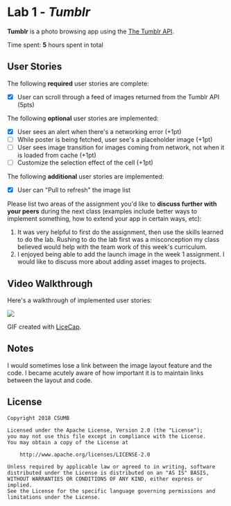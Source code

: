 # Lab 1 - *Tumblr*

**Tumblr** is a photo browsing app using the [The Tumblr API](https://www.tumblr.com/docs/en/api/v2#posts).

Time spent: **5** hours spent in total

## User Stories

The following **required** user stories are complete:

- [x] User can scroll through a feed of images returned from the Tumblr API (5pts)

The following **optional** user stories are implemented:

- [x] User sees an alert when there's a networking error (+1pt)
- [ ] While poster is being fetched, user see's a placeholder image (+1pt)
- [ ] User sees image transition for images coming from network, not when it is loaded from cache (+1pt)
- [ ] Customize the selection effect of the cell (+1pt)

The following **additional** user stories are implemented:

- [x] User can "Pull to refresh" the image list

Please list two areas of the assignment you'd like to **discuss further with your peers** during the next class (examples include better ways to implement something, how to extend your app in certain ways, etc):

1. It was very helpful to first do the assignment, then use the skills learned to do the lab. Rushing to do the lab first was a misconception my class believed would help with the team work of this week's curriculum.
2. I enjoyed being able to add the launch image in the week 1 assignment. I would like to discuss more about adding asset images to projects.

## Video Walkthrough

Here's a walkthrough of implemented user stories:

<img src='https://github.com/RaquelFigueroa/Lab1-Tumblr/blob/master/images/Lab1-Tumblr-Demo.gif' />

GIF created with [LiceCap](http://www.cockos.com/licecap/).

## Notes

I would sometimes lose a link between the image layout feature and the code. I became acutely aware of how important it is to maintain links between the layout and code.

## License

    Copyright 2018 CSUMB

    Licensed under the Apache License, Version 2.0 (the "License");
    you may not use this file except in compliance with the License.
    You may obtain a copy of the License at

        http://www.apache.org/licenses/LICENSE-2.0

    Unless required by applicable law or agreed to in writing, software
    distributed under the License is distributed on an "AS IS" BASIS,
    WITHOUT WARRANTIES OR CONDITIONS OF ANY KIND, either express or implied.
    See the License for the specific language governing permissions and
    limitations under the License.
